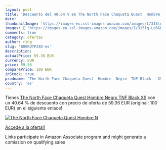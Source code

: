 ```yaml
---
layout: post
title: 'Descuento del 40.64 % en The North Face Chaqueta Quest  Hombre  N'
date: 
thumbnailImage: 'https://images-eu.ssl-images-amazon.com/images/I/315lq-Le6GL._SL200_.jpg'
images: [ 'https://images-eu.ssl-images-amazon.com/images/I/315lq-Le6GL._SL200_.jpg' ]
comments: true
category: ofertas
author: ring
slug: 'B00RUYP28O-es'
description:
actualPrice: 59.36 EUR
currency: EUR
price: 59.36
comparePrice: 100 EUR
inStock: true
prodname: 'The North Face Chaqueta Quest  Hombre  Negro  TNF Black   XS'
country: 'es'
---
```


Tienes [The North Face Chaqueta Quest  Hombre  Negro  TNF Black   XS](https://www.amazon.es/dp/B00RUYP28O/?tag=tolees-21) con un 40.64 % de descuento con precio de oferta de 59.36 EUR (original: 100 EUR) en el siguiente enlace!

[![The North Face Chaqueta Quest  Hombre  N](https://images-eu.ssl-images-amazon.com/images/I/315lq-Le6GL._SL200_.jpg)](https://www.amazon.es/dp/B00RUYP28O/?tag=tolees-21)

[Accede a la oferta!!](https://www.amazon.es/dp/B00RUYP28O/?tag=tolees-21)

Links participate in Amazon Associate program and might generate a comission on qualifying sales


